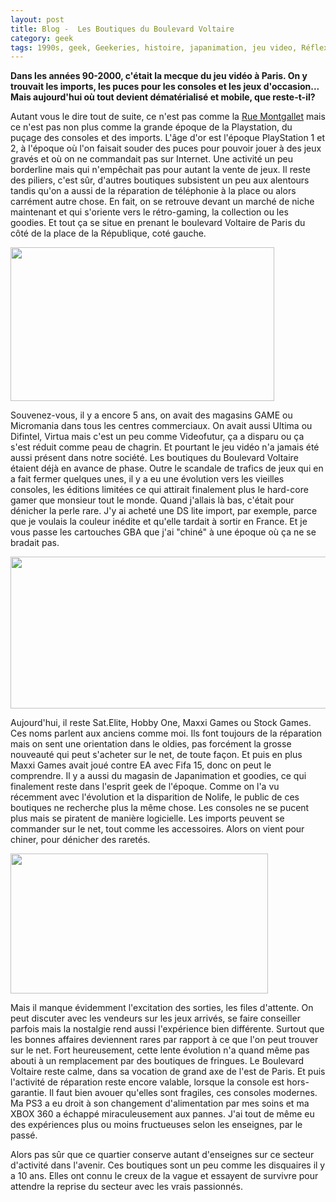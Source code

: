 ```yaml
---
layout: post
title: Blog -  Les Boutiques du Boulevard Voltaire
category: geek
tags: 1990s, geek, Geekeries, histoire, japanimation, jeu video, Réflexion
---
```

**Dans les années 90-2000, c'était la mecque du jeu vidéo à Paris. On y trouvait les imports, les puces pour les consoles et les jeux d'occasion... Mais aujourd'hui où tout devient dématérialisé et mobile, que reste-t-il?**

Autant vous le dire tout de suite, ce n'est pas comme la <a href="https://cheziceman.wordpress.com/2017/07/03/blog-montgallet-est-mort-une-epoque-aussi/">Rue Montgallet</a> mais ce n'est pas non plus comme la grande époque de la Playstation, du puçage des consoles et des imports. L'âge d'or est l'époque PlayStation 1 et 2, à l'époque où l'on faisait souder des puces pour pouvoir jouer à des jeux gravés et où on ne commandait pas sur Internet. Une activité un peu borderline mais qui n'empêchait pas pour autant la vente de jeux. Il reste des piliers, c'est sûr, d'autres boutiques subsistent un peu aux alentours tandis qu'on a aussi de la réparation de téléphonie à la place ou alors carrément autre chose. En fait, on se retrouve devant un marché de niche maintenant et qui s'oriente vers le rétro-gaming, la collection ou les goodies. Et tout ça se situe en prenant le boulevard Voltaire de Paris du côté de la place de la République, coté gauche.

<img class="aligncenter size-full wp-image-22729" src="https://cheziceman.files.wordpress.com/2018/04/voltaire1.jpg" alt="" width="422" height="246" />

Souvenez-vous, il y a encore 5 ans, on avait des magasins GAME ou Micromania dans tous les centres commerciaux. On avait aussi Ultima ou Difintel, Virtua mais c'est un peu comme Videofutur, ça a disparu ou ça s'est réduit comme peau de chagrin. Et pourtant le jeu vidéo n'a jamais été aussi présent dans notre société. Les boutiques du Boulevard Voltaire étaient déjà en avance de phase. Outre le scandale de trafics de jeux qui en a fait fermer quelques unes, il y a eu une évolution vers les vieilles consoles, les éditions limitées ce qui attirait finalement plus le hard-core gamer que monsieur tout le monde. Quand j'allais là bas, c'était pour dénicher la perle rare. J'y ai acheté une DS lite import, par exemple, parce que je voulais la couleur inédite et qu'elle tardait à sortir en France. Et je vous passe les cartouches GBA que j'ai "chiné" à une époque où ça ne se bradait pas.

<img class="aligncenter size-large wp-image-22731" src="https://cheziceman.files.wordpress.com/2018/04/voltaire3.jpg?w=739" alt="" width="739" height="243" />

Aujourd'hui, il reste Sat.Elite, Hobby One, Maxxi Games ou Stock Games. Ces noms parlent aux anciens comme moi. Ils font toujours de la réparation mais on sent une orientation dans le oldies, pas forcément la grosse nouveauté qui peut s'acheter sur le net, de toute façon. Et puis en plus Maxxi Games avait joué contre EA avec Fifa 15, donc on peut le comprendre. Il y a aussi du magasin de Japanimation et goodies, ce qui finalement reste dans l'esprit geek de l'époque. Comme on l'a vu récemment avec l'évolution et la disparition de Nolife, le public de ces boutiques ne recherche plus la même chose. Les consoles ne se pucent plus mais se piratent de manière logicielle. Les imports peuvent se commander sur le net, tout comme les accessoires. Alors on vient pour chiner, pour dénicher des raretés.

<img class="aligncenter size-full wp-image-22730" src="https://cheziceman.files.wordpress.com/2018/04/voltaire2.jpg" alt="" width="412" height="224" />

Mais il manque évidemment l'excitation des sorties, les files d'attente. On peut discuter avec les vendeurs sur les jeux arrivés, se faire conseiller parfois mais la nostalgie rend aussi l'expérience bien différente. Surtout que les bonnes affaires deviennent rares par rapport à ce que l'on peut trouver sur le net. Fort heureusement, cette lente évolution n'a quand même pas abouti à un remplacement par des boutiques de fringues. Le Boulevard Voltaire reste calme, dans sa vocation de grand axe de l'est de Paris. Et puis l'activité de réparation reste encore valable, lorsque la console est hors-garantie. Il faut bien avouer qu'elles sont fragiles, ces consoles modernes. Ma PS3 a eu droit à son changement d'alimentation par mes soins et ma XBOX 360 a échappé miraculeusement aux pannes. J'ai tout de même eu des expériences plus ou moins fructueuses selon les enseignes, par le passé.

Alors pas sûr que ce quartier conserve autant d'enseignes sur ce secteur d'activité dans l'avenir. Ces boutiques sont un peu comme les disquaires il y a 10 ans. Elles ont connu le creux de la vague et essayent de survivre pour attendre la reprise du secteur avec les vrais passionnés.
